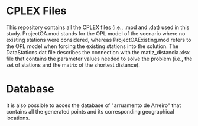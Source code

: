 # CPLEX Files
This repository contains all the CPLEX files (i.e., .mod and .dat) used in this study. 
ProjectOA.mod stands for the OPL model of the scenario where no existing stations were considered, whereas ProjectOAExisting.mod refers to the OPL model when forcing the existing stations into the solution. The DataStations.dat file describes the connection with the matiz_distancia.xlsx file that contains the parameter values needed to solve the problem (i.e., the set of stations and the matrix of the shortest distance).

# Database

It is also possible to acces the database of "arruamento de Arreiro" that contains all the generated points and its corresponding geographical locations. 
